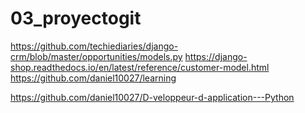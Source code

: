 # 03_proyectogit

https://github.com/techiediaries/django-crm/blob/master/opportunities/models.py
https://django-shop.readthedocs.io/en/latest/reference/customer-model.html
https://github.com/daniel10027/learning

https://github.com/daniel10027/D-veloppeur-d-application---Python
